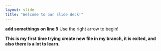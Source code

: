 ```yaml
---
layout: slide
title: "Welcome to our slide deck!"
---
```

**add somethings on line 5**
Use the right arrow to begin!

**This is my first time trying create new file in my branch, it is exited, and also there is a lot to learn.**
